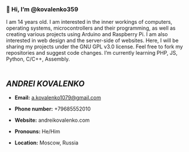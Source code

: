 <h3>👋 Hi, I’m @kovalenko359</h3>
I am 14 years old. I am interested in the inner workings of computers, operating systems, microcontrollers and their programming, as well as creating various projects using Arduino and Raspberry Pi. I am also interested in web design and the server-side of websites. Here, I will be sharing my projects under the GNU GPL v3.0 license. Feel free to fork my repositories and suggest code changes. I’m currently learning PHP, JS, Python, C/C++, Assembly.
<br><br>
<h2><b><i>ANDREI KOVALENKO</i></b></h2>

- <b>Email:</b> a.kovalenko1079@gmail.com

- <b>Phone number:</b> +79685552010

- <b>Website:</b> andreikovalenko.com

- <b>Pronouns:</b> He/Him

- <b>Location:</b> Moscow, Russia 

<!---
kovalenko359/kovalenko359 is a ✨ special ✨ repository because its `README.md` (this file) appears on your GitHub profile.
You can click the Preview link to take a look at your changes.
--->
